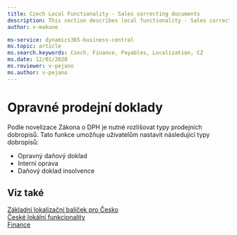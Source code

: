```yaml
---
title: Czech Local Functionality - Sales correcting documents 
description: This section describes local functionality - Sales correcting documents.
author: v-makune

ms-service: dynamics365-business-central
ms.topic: article
ms.search.keywords: Czech, Finance, Payables, Localization, CZ
ms.date: 12/01/2020
ms.reviewer: v-pejano
ms.author: v-pejano
---
```



# Opravné prodejní doklady

Podle novelizace Zákona o DPH je nutné rozlišovat typy prodejních dobropisů. Tato funkce umožňuje uživatelům nastavit následující typy dobropisů:

- Opravný daňový doklad
- Interní oprava
- Daňový doklad insolvence

## Viz také

[Základní lokalizační balíček pro Česko](ui-extensions-core-localization-pack-cz.md)  
[České lokální funkcionality](czech-local-functionality.md)  
[Finance](../../finance.md)  
